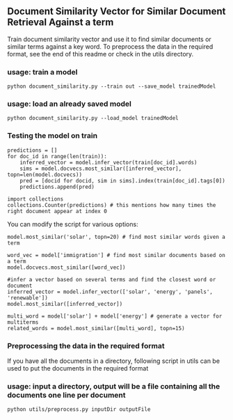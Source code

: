 ## Document Similarity Vector for Similar Document Retrieval Against a term

Train document similarity vector and use it to find similar documents or similar terms against a key word. To preprocess the data in the required format, see the end of this readme or check in the utils directory.

### usage: train a model
```
python document_similarity.py --train out --save_model trainedModel
```
### usage: load an already saved model
```
python document_similarity.py --load_model trainedModel
```

### Testing the model on train
```
predictions = []
for doc_id in range(len(train)):
    inferred_vector = model.infer_vector(train[doc_id].words)
    sims = model.docvecs.most_similar([inferred_vector], topn=len(model.docvecs))
    pred = [docid for docid, sim in sims].index(train[doc_id].tags[0])
    predictions.append(pred)

import collections
collections.Counter(predictions) # this mentions how many times the right document appear at index 0
```

You can modify the script for various options:
```
model.most_similar('solar', topn=20) # find most similar words given a term

word_vec = model['immigration'] # find most similar documents based on a term
model.docvecs.most_similar([word_vec])

#infer a vector based on several terms and find the closest word or document
inferred_vector = model.infer_vector(['solar', 'energy', 'panels', 'renewable'])
model.most_similar([inferred_vector])

multi_word = model['solar'] + model['energy'] # generate a vector for multiterms
related_words = model.most_similar([multi_word], topn=15)
```


### Preprocessing the data in the required format
If you have all the documents in a directory, following script in utils can be used to put the documents in the required format

### usage: input a directory, output will be a file containing all the documents one line per document

```
python utils/preprocess.py inputDir outputFile
```






